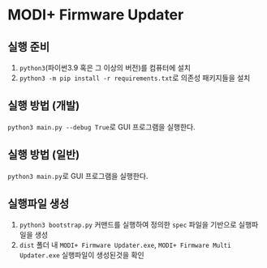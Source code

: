 # MODI+ Firmware Updater

실행 준비
--
1. `python3`(파이썬3.9 혹은 그 이상의 버전)를 컴퓨터에 설치
2. `python3 -m pip install -r requirements.txt`로 의존성 패키지들을 설치

실행 방법 (개발)
--
`python3 main.py --debug True`로 GUI 프로그램을 실행한다.

실행 방법 (일반)
--
`python3 main.py`로 GUI 프로그램을 실행한다.

실행파일 생성
--
1. `python3 bootstrap.py` 커맨드를 실행하여 정의한 `spec` 파일을 기반으로 실행파일을 생성
2. `dist` 폴더 내 `MODI+ Firmware Updater.exe`, `MODI+ Firmware Multi Updater.exe` 실행파일이 생성된것을 확인
